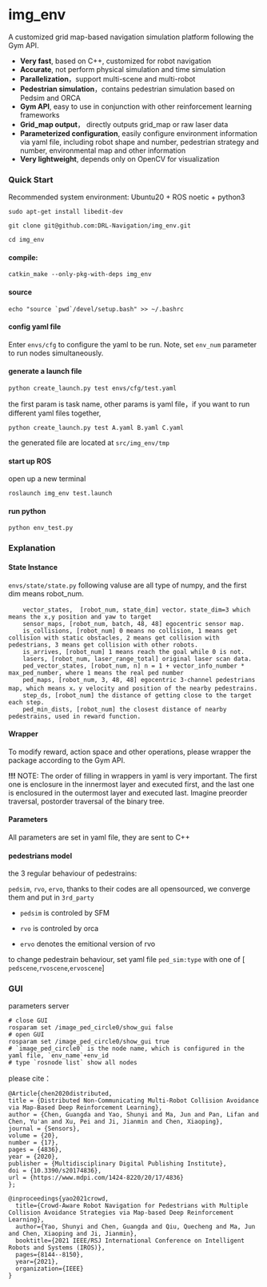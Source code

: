 # img_env

A customized grid map-based navigation simulation platform following the Gym API.
- **Very fast**, based on C++, customized for robot navigation
- **Accurate**, not perform physical simulation and time simulation
- **Parallelization**，support multi-scene and multi-robot
- **Pedestrian simulation**，contains pedestrian simulation based on Pedsim and ORCA
- **Gym API**, easy to use in conjunction with other reinforcement learning frameworks
- **Grid_map output**， directly outputs grid_map or raw laser data
- **Parameterized configuration**, easily configure environment information via yaml file, including robot shape and number, pedestrian strategy and number, environmental map and other information
- **Very lightweight**, depends only on OpenCV for visualization

### Quick Start
Recommended system environment: Ubuntu20 + ROS noetic + python3

```
sudo apt-get install libedit-dev

git clone git@github.com:DRL-Navigation/img_env.git

cd img_env
```

#### compile:

```
catkin_make --only-pkg-with-deps img_env
```

#### source
```
echo "source `pwd`/devel/setup.bash" >> ~/.bashrc
```

#### config yaml file
Enter ```envs/cfg``` to configure the yaml to be run. Note, set `env_num` parameter to run nodes simultaneously.

#### generate a launch file


`python create_launch.py test envs/cfg/test.yaml`

the first param is task name, other params is yaml file，if you want to run different yaml files together,

`python create_launch.py test A.yaml B.yaml C.yaml`

the generated file are located at `src/img_env/tmp`

#### start up ROS

open up a new terminal

`roslaunch img_env test.launch`



#### run python

`python env_test.py`



### Explanation

#### State Instance
`envs/state/state.py`
following valuse are all type of numpy, and the first dim means robot_num.
```
    vector_states,  [robot_num, state_dim] vector，state_dim=3 which means the x,y position and yaw to target
    sensor_maps, [robot_num, batch, 48, 48] egocentric sensor map.
    is_collisions, [robot_num] 0 means no collision, 1 means get collision with static obstacles, 2 means get collision with pedestrians, 3 means get collision with other robots.
    is_arrives, [robot_num] 1 means reach the goal while 0 is not.
    lasers, [robot_num, laser_range_total] original laser scan data.
    ped_vector_states, [robot_num, n] n = 1 + vector_info_number * max_ped_number, where 1 means the real ped number
    ped_maps, [robot_num, 3, 48, 48] egocentric 3-channel pedestrians map, which means x，y velocity and position of the nearby pedestrains.
    step_ds, [robot_num] the distance of getting close to the target each step.
    ped_min_dists, [robot_num] the closest distance of nearby pedestrains, used in reward function.
```



#### Wrapper
To modify reward, action space and other operations, please wrapper the package according to the Gym API. 

**!!!** NOTE: 
The order of filling in wrappers in yaml is very important. The first one is enclosure in the innermost layer and executed first, and the last one is enclosured in the outermost layer and executed last. Imagine preorder traversal, postorder traversal of the binary tree.


#### Parameters

All parameters are set in yaml file, they are sent to C++

#### pedestrians model
the 3 regular behaviour of pedestrains:

`pedsim`, `rvo`, `ervo`, thanks to their codes are all opensourced, we converge them and put in `3rd_party`

- `pedsim` is controled by SFM

- `rvo` is controled by orca

- `ervo` denotes the emitional version of rvo

to change pedestrain behaviour, set yaml file `ped_sim:type` with one of [ `pedscene`,`rvoscene`,`ervoscene`] 





### GUI

parameters server

```
# close GUI
rosparam set /image_ped_circle0/show_gui false
# open GUI
rosparam set /image_ped_circle0/show_gui true
# `image_ped_circle0` is the node name, which is configured in the yaml file, `env_name`+env_id
# type `rosnode list` show all nodes
```





please cite：

```
@Article{chen2020distributed,
title = {Distributed Non-Communicating Multi-Robot Collision Avoidance via Map-Based Deep Reinforcement Learning},
author = {Chen, Guangda and Yao, Shunyi and Ma, Jun and Pan, Lifan and Chen, Yu'an and Xu, Pei and Ji, Jianmin and Chen, Xiaoping},
journal = {Sensors},
volume = {20},
number = {17},
pages = {4836},
year = {2020},
publisher = {Multidisciplinary Digital Publishing Institute},
doi = {10.3390/s20174836},
url = {https://www.mdpi.com/1424-8220/20/17/4836}
};
```
```
@inproceedings{yao2021crowd,
  title={Crowd-Aware Robot Navigation for Pedestrians with Multiple Collision Avoidance Strategies via Map-based Deep Reinforcement Learning},
  author={Yao, Shunyi and Chen, Guangda and Qiu, Quecheng and Ma, Jun and Chen, Xiaoping and Ji, Jianmin},
  booktitle={2021 IEEE/RSJ International Conference on Intelligent Robots and Systems (IROS)},
  pages={8144--8150},
  year={2021},
  organization={IEEE}
}
```

